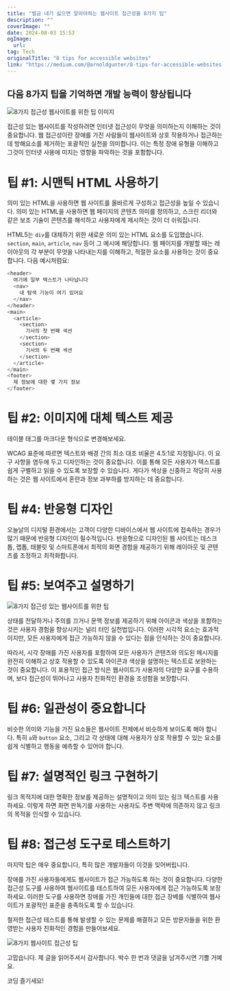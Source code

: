 ```yaml
---
title: "벌금 내기 싫으면 알아야하는 웹사이트 접근성을 8가지 팁"
description: ""
coverImage: ""
date: 2024-08-03 15:53
ogImage: 
  url: 
tag: Tech
originalTitle: "8 tips for accessible websites"
link: "https://medium.com/@arnoldgunter/8-tips-for-accessible-websites-9fb15978a926"
---
```




## 다음 8가지 팁을 기억하면 개발 능력이 향상됩니다

![8가지 접근성 웹사이트를 위한 팁 이미지](/assets/img/8tipsforaccessiblewebsites_0.png)

접근성 있는 웹사이트를 작성하려면 인터넷 접근성이 무엇을 의미하는지 이해하는 것이 중요합니다. 웹 접근성이란 장애를 가진 사람들이 웹사이트와 상호 작용하거나 접근하는 데 방해요소를 제거하는 포괄적인 실천을 의미합니다. 이는 특정 장애 유형을 이해하고 그것이 인터넷 사용에 미치는 영향을 파악하는 것을 포함합니다.

# 팁 #1: 시맨틱 HTML 사용하기

<div class="content-ad"></div>

의미 있는 HTML을 사용하면 웹 사이트를 올바르게 구성하고 접근성을 높일 수 있습니다. 의미 있는 HTML을 사용하면 웹 페이지의 콘텐츠 의미를 정의하고, 스크린 리더와 같은 보조 기술이 콘텐츠를 해석하고 사용자에게 제시하는 것이 더 쉬워집니다.

HTML5는 `div`를 대체하기 위한 새로운 의미 있는 HTML 요소를 도입했습니다. `section`, `main`, `article`, `nav` 등이 그 예시에 해당합니다. 웹 페이지를 개발할 때는 레이아웃의 각 부분이 무엇을 나타내는지를 이해하고, 적절한 요소를 사용하는 것이 중요합니다. 다음 예시처럼요:

```js
<header>
  여기에 일부 텍스트가 나타납니다
  <nav>
    내 탐색 기능이 여기 있어요
  </nav>
</header>
<main>
  <article>
    <section>
      기사의 첫 번째 섹션
    </section>
    <section>
      기사의 두 번째 섹션
    </section>
  </article>
</main>
<footer>
  제 정보에 대한 몇 가지 정보
</footer>
```

# 팁 #2: 이미지에 대체 텍스트 제공

<div class="content-ad"></div>

테이블 태그를 마크다운 형식으로 변경해보세요.

<div class="content-ad"></div>

WCAG 표준에 따르면 텍스트와 배경 간의 최소 대조 비율은 4.5:1로 지정됩니다. 이 요구 사항을 염두에 두고 디자인하는 것이 중요합니다. 이를 통해 모든 사용자가 텍스트를 쉽게 구별하고 읽을 수 있도록 보장할 수 있습니다. 게다가 색상을 신중하고 적당히 사용하는 것은 웹 사이트에서 혼란과 정보 과부하를 방지하는 데 중요합니다.

# 팁 #4: 반응형 디자인

오늘날의 디지털 환경에서는 고객이 다양한 디바이스에서 웹 사이트에 접속하는 경우가 많기 때문에 반응형 디자인이 필수적입니다. 반응형으로 디자인된 웹 사이트는 데스크톱, 랩톱, 태블릿 및 스마트폰에서 최적의 화면 경험을 제공하기 위해 레이아웃 및 콘텐츠를 조정하고 최적화합니다.

# 팁 #5: 보여주고 설명하기

<div class="content-ad"></div>

![8가지 접근성 있는 웹사이트를 위한 팁](/assets/img/8tipsforaccessiblewebsites_1.png)

상태를 전달하거나 주의를 끄거나 문맥 정보를 제공하기 위해 아이콘과 색상을 포함하는 것은 사용자 경험을 향상시키는 널리 터인 실천법입니다. 이러한 시각적 요소는 효과적이지만, 모든 사용자에게 접근 가능하지 않을 수 있다는 점을 인식하는 것이 중요합니다.

따라서, 시각 장애를 가진 사용자를 포함하여 모든 사용자가 콘텐츠와 의도된 메시지를 완전히 이해하고 상호 작용할 수 있도록 아이콘과 색상을 설명하는 텍스트로 보완하는 것이 중요합니다. 이 포용적인 접근 방식은 웹사이트가 사용자의 다양한 요구를 수용하며, 보다 접근성이 뛰어나고 사용자 친화적인 환경을 조성함을 보장합니다.

# 팁 #6: 일관성이 중요합니다

<div class="content-ad"></div>

비슷한 의미와 기능을 가진 요소들은 웹사이트 전체에서 비슷하게 보이도록 해야 합니다. 특히 `a`와 `button` 요소, 그리고 각 상태에 대해 사용자가 상호 작용할 수 있는 요소를 쉽게 식별하고 행동을 예측할 수 있어야 합니다.

# 팁 #7: 설명적인 링크 구현하기

링크 목적지에 대한 명확한 정보를 제공하는 설명적이고 의미 있는 링크 텍스트를 사용하세요. 이렇게 하면 화면 판독기를 사용하는 사용자도 주변 맥락에 의존하지 않고 링크의 목적을 인식할 수 있습니다.

# 팁 #8: 접근성 도구로 테스트하기

<div class="content-ad"></div>

마지막 팁은 매우 중요합니다, 특히 많은 개발자들이 이것을 잊어버립니다.

장애를 가진 사용자들에게도 웹사이트가 접근 가능하도록 하는 것이 중요합니다. 다양한 접근성 도구를 사용하여 웹사이트를 테스트하여 모든 사용자에게 접근 가능하도록 보장하세요. 이러한 도구를 사용하면 장애를 가진 개인들에 대한 접근 장베를 식별하여 웹사이트가 포괄적인 표준을 충족하도록 할 수 있습니다.

철저한 접근성 테스트를 통해 발생할 수 있는 문제를 해결하고 모든 방문자들을 위한 환영받는 사용자 친화적인 경험을 만들어보세요.

![8가지 웹사이트 접근성 팁](/assets/img/8tipsforaccessiblewebsites_2.png)

<div class="content-ad"></div>

고맙습니다. 제 글을 읽어주셔서 감사합니다. 박수 한 번과 댓글을 남겨주시면 기쁠 거예요.

코딩 즐기세요!
